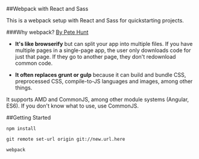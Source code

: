 ##Webpack with React and Sass

This is a webpack setup with React and Sass for quickstarting projects.

###Why webpack?
[By Pete Hunt](https://github.com/petehunt/webpack-howto)

* **It's like browserify** but can split your app into multiple files. If you have multiple pages in a single-page app, the user only downloads code for just that page. If they go to another page, they don't redownload common code.

* **It often replaces grunt or gulp** because it can build and bundle CSS, preprocessed CSS, compile-to-JS languages and images, among other things.

It supports AMD and CommonJS, among other module systems (Angular, ES6). If you don't know what to use, use CommonJS.

##Getting Started
```
npm install

git remote set-url origin git://new.url.here

webpack
```